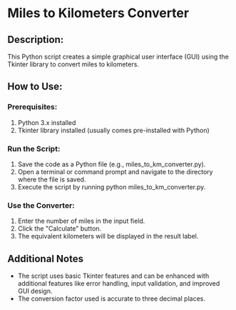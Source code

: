 # Miles to Kilometers Converter

## Description:

This Python script creates a simple graphical user interface (GUI) using the Tkinter library to convert miles to kilometers.

## How to Use:

### Prerequisites:

1. Python 3.x installed
2. Tkinter library installed (usually comes pre-installed with Python)

### Run the Script:

1. Save the code as a Python file (e.g., miles_to_km_converter.py).
2. Open a terminal or command prompt and navigate to the directory where the file is saved.
3. Execute the script by running python miles_to_km_converter.py.

### Use the Converter:

1. Enter the number of miles in the input field.
2. Click the "Calculate" button.
3. The equivalent kilometers will be displayed in the result label.

## Additional Notes
- The script uses basic Tkinter features and can be enhanced with additional features like error handling, input validation, and improved GUI design.
- The conversion factor used is accurate to three decimal places.
